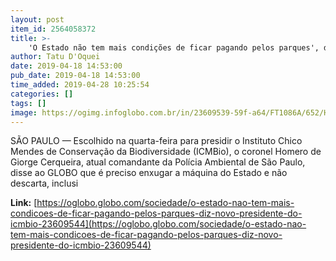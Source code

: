 ```yaml
---
layout: post
item_id: 2564058372
title: >-
    'O Estado não tem mais condições de ficar pagando pelos parques', diz novo presidente do ICMBio
author: Tatu D'Oquei
date: 2019-04-18 14:53:00
pub_date: 2019-04-18 14:53:00
time_added: 2019-04-28 10:25:54
categories: []
tags: []
image: https://ogimg.infoglobo.com.br/in/23609539-59f-a64/FT1086A/652/Homero-de-Giorge-Cerqueira.jpg
---
```


SÃO PAULO — Escolhido na quarta-feira para presidir o Instituto Chico Mendes de Conservação da Biodiversidade (ICMBio), o coronel Homero de Giorge Cerqueira, atual comandante da Polícia Ambiental de São Paulo, disse ao GLOBO que é preciso enxugar a máquina do Estado e não descarta, inclusi

**Link:** [https://oglobo.globo.com/sociedade/o-estado-nao-tem-mais-condicoes-de-ficar-pagando-pelos-parques-diz-novo-presidente-do-icmbio-23609544](https://oglobo.globo.com/sociedade/o-estado-nao-tem-mais-condicoes-de-ficar-pagando-pelos-parques-diz-novo-presidente-do-icmbio-23609544)

